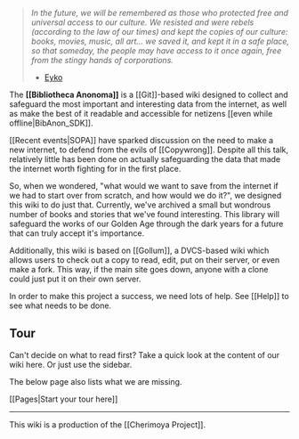 > *In the future, we will be remembered as those who protected free and universal access to our culture. We resisted and were rebels (according to the law of our times) and kept the copies of our culture: books, movies, music, all art… we saved it, and kept it in a safe place, so that someday, the people may have access to it once again, free from the stingy hands of corporations.* 
> - [Eyko](http://www.reddit.com/r/darknetplan/comments/oo217/with_megaupload_shut_down_we_need_to_take_action/c3ip9a2)

The **[[Bibliotheca Anonoma]]** is a [[Git]]-based wiki designed to collect and safeguard the most important and interesting data from the internet, as well as make the best of it readable and accessible for netizens [[even while offline|BibAnon_SDK]].

[[Recent events|SOPA]] have sparked discussion on the need to make a new internet, to defend from the evils of [[Copywrong]]. Despite all this talk, relatively little has been done on actually safeguarding the data that made the internet worth fighting for in the first place.

So, when we wondered, "what would we want to save from the internet if we had to start over from scratch, and how would we do it?", we designed this wiki to do just that. Currently, we've archived a small but wondrous number of books and stories that we've found interesting. This library will safeguard the works of our Golden Age through the dark years for a future that can truly accept it's importance.

Additionally, this wiki is based on [[Gollum]], a DVCS-based wiki which allows users to check out a copy to read, edit, put on their server, or even make a fork. This way, if the main site goes down, anyone with a clone could just put it on their own server.

In order to make this project a success, we need lots of help. See [[Help]] to see what needs to be done.


## Tour

Can't decide on what to read first? Take a quick look at the content of our wiki here. Or just use the sidebar.

The below page also lists what we are missing.

[[Pages|Start your tour here]]

---

This wiki is a production of the [[Cherimoya Project]].
